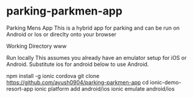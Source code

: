 # parking-parkmen-app

Parking Mens App
This is a hybrid app for parking and can be run on Android or Ios or direclty onto your browser

Working Directory
www

Run locally
This assumes you already have an emulator setup for iOS or Android. Substitute ios for android below to use Android.

npm install -g ionic cordova
git clone https://github.com/ayush0904/parking-parkmen-app
cd ionic-demo-resort-app
ionic platform add android/ios
ionic emulate android/ios
